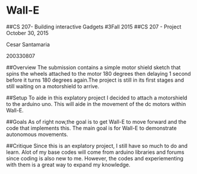 # Wall-E 
##CS 207- Building interactive Gadgets
#3Fall 2015 
##CS 207 - Project
October 30, 2015

Cesar Santamaria

200330807 

##Overview
The submission contains a simple motor shield sketch that spins the wheels attached to the motor 180 degrees then delaying 1 second before it turns 180 degrees again.The project is still in its first stages and still waiting on a motorshield to arrive.
 
##Setup
To aide in this explatory project I decided to attach a motorshield to the arduino uno. This will aide in the movement of the dc motors within Wall-E.

##Goals
As of right now,the goal is to get Wall-E to move forward and the code that implements this. The main goal is for Wall-E to demonstrate autonomous movements.

##Critique
Since this is an explatory project, I still have so much to do and learn. Alot of my base codes will come from arduino libraries and forums since coding is also new to me. However, the codes and experiementing with them is a great way to expand my knowledge.

